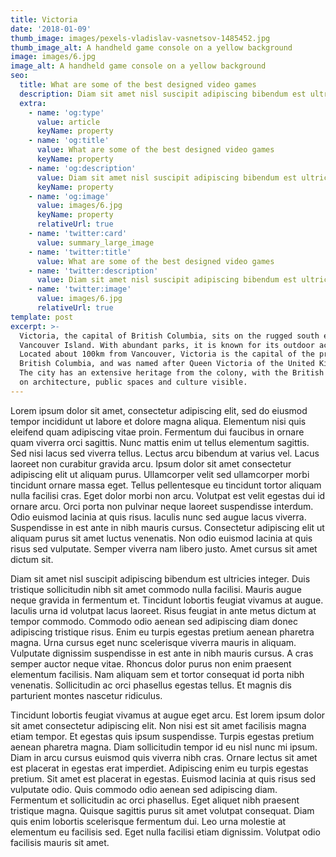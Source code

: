 ```yaml
---
title: Victoria
date: '2018-01-09'
thumb_image: images/pexels-vladislav-vasnetsov-1485452.jpg
thumb_image_alt: A handheld game console on a yellow background
image: images/6.jpg
image_alt: A handheld game console on a yellow background
seo:
  title: What are some of the best designed video games
  description: Diam sit amet nisl suscipit adipiscing bibendum est ultricies integer
  extra:
    - name: 'og:type'
      value: article
      keyName: property
    - name: 'og:title'
      value: What are some of the best designed video games
      keyName: property
    - name: 'og:description'
      value: Diam sit amet nisl suscipit adipiscing bibendum est ultricies integer
      keyName: property
    - name: 'og:image'
      value: images/6.jpg
      keyName: property
      relativeUrl: true
    - name: 'twitter:card'
      value: summary_large_image
    - name: 'twitter:title'
      value: What are some of the best designed video games
    - name: 'twitter:description'
      value: Diam sit amet nisl suscipit adipiscing bibendum est ultricies integer
    - name: 'twitter:image'
      value: images/6.jpg
      relativeUrl: true
template: post
excerpt: >-
  Victoria, the capital of British Columbia, sits on the rugged south end of
  Vancouver Island. With abundant parks, it is known for its outdoor activities.
  Located about 100km from Vancouver, Victoria is the capital of the province of
  British Columbia, and was named after Queen Victoria of the United Kingdom.
  The city has an extensive heritage from the colony, with the British influence
  on architecture, public spaces and culture visible.
---
```


Lorem ipsum dolor sit amet, consectetur adipiscing elit, sed do eiusmod tempor incididunt ut labore et dolore magna aliqua. Elementum nisi quis eleifend quam adipiscing vitae proin. Fermentum dui faucibus in ornare quam viverra orci sagittis. Nunc mattis enim ut tellus elementum sagittis. Sed nisi lacus sed viverra tellus. Lectus arcu bibendum at varius vel. Lacus laoreet non curabitur gravida arcu. Ipsum dolor sit amet consectetur adipiscing elit ut aliquam purus. Ullamcorper velit sed ullamcorper morbi tincidunt ornare massa eget. Tellus pellentesque eu tincidunt tortor aliquam nulla facilisi cras. Eget dolor morbi non arcu. Volutpat est velit egestas dui id ornare arcu. Orci porta non pulvinar neque laoreet suspendisse interdum. Odio euismod lacinia at quis risus. Iaculis nunc sed augue lacus viverra. Suspendisse in est ante in nibh mauris cursus. Consectetur adipiscing elit ut aliquam purus sit amet luctus venenatis. Non odio euismod lacinia at quis risus sed vulputate. Semper viverra nam libero justo. Amet cursus sit amet dictum sit.

Diam sit amet nisl suscipit adipiscing bibendum est ultricies integer. Duis tristique sollicitudin nibh sit amet commodo nulla facilisi. Mauris augue neque gravida in fermentum et. Tincidunt lobortis feugiat vivamus at augue. Iaculis urna id volutpat lacus laoreet. Risus feugiat in ante metus dictum at tempor commodo. Commodo odio aenean sed adipiscing diam donec adipiscing tristique risus. Enim eu turpis egestas pretium aenean pharetra magna. Urna cursus eget nunc scelerisque viverra mauris in aliquam. Vulputate dignissim suspendisse in est ante in nibh mauris cursus. A cras semper auctor neque vitae. Rhoncus dolor purus non enim praesent elementum facilisis. Nam aliquam sem et tortor consequat id porta nibh venenatis. Sollicitudin ac orci phasellus egestas tellus. Et magnis dis parturient montes nascetur ridiculus.

Tincidunt lobortis feugiat vivamus at augue eget arcu. Est lorem ipsum dolor sit amet consectetur adipiscing elit. Non nisi est sit amet facilisis magna etiam tempor. Et egestas quis ipsum suspendisse. Turpis egestas pretium aenean pharetra magna. Diam sollicitudin tempor id eu nisl nunc mi ipsum. Diam in arcu cursus euismod quis viverra nibh cras. Ornare lectus sit amet est placerat in egestas erat imperdiet. Adipiscing enim eu turpis egestas pretium. Sit amet est placerat in egestas. Euismod lacinia at quis risus sed vulputate odio. Quis commodo odio aenean sed adipiscing diam. Fermentum et sollicitudin ac orci phasellus. Eget aliquet nibh praesent tristique magna. Quisque sagittis purus sit amet volutpat consequat. Diam quis enim lobortis scelerisque fermentum dui. Leo urna molestie at elementum eu facilisis sed. Eget nulla facilisi etiam dignissim. Volutpat odio facilisis mauris sit amet.